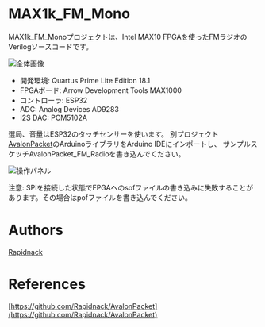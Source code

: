 # MAX1k_FM_Mono

MAX1k_FM_Monoプロジェクトは、Intel MAX10 FPGAを使ったFMラジオのVerilogソースコードです。

![全体画像](http://rapidack.sakura.ne.jp/ttl/wp-content/uploads/2019/03/Overall-image.png)

- 開発環境: Quartus Prime Lite Edition 18.1
- FPGAボード: Arrow Development Tools MAX1000
- コントローラ: ESP32
- ADC: Analog Devices AD9283
- I2S DAC: PCM5102A

選局、音量はESP32のタッチセンサーを使います。
別プロジェクト[AvalonPacket](https://github.com/Rapidnack/AvalonPacket)のArduinoライブラリをArduino IDEにインポートし、
サンプルスケッチAvalonPacket_FM_Radioを書き込んでください。

![操作パネル](http://rapidack.sakura.ne.jp/ttl/wp-content/uploads/2019/03/FrontPanel.png)


注意: SPIを接続した状態でFPGAへのsofファイルの書き込みに失敗することがあります。その場合はpofファイルを書き込んでください。


# Authors

[Rapidnack](http://rapidnack.com/)

# References

[https://github.com/Rapidnack/AvalonPacket](https://github.com/Rapidnack/AvalonPacket)
